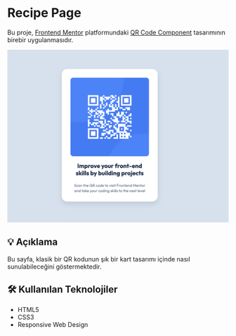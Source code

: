 # Recipe Page

Bu proje, [Frontend Mentor](https://www.frontendmentor.io) platformundaki [QR Code Component](https://www.frontendmentor.io/challenges/qr-code-component-iux_sIO_H) tasarımının birebir uygulanmasıdır.

![Screenshot](./screenshot.png)

## 💡 Açıklama
Bu sayfa, klasik bir QR kodunun şık bir kart tasarımı içinde nasıl sunulabileceğini göstermektedir.

## 🛠️ Kullanılan Teknolojiler

- HTML5
- CSS3
- Responsive Web Design